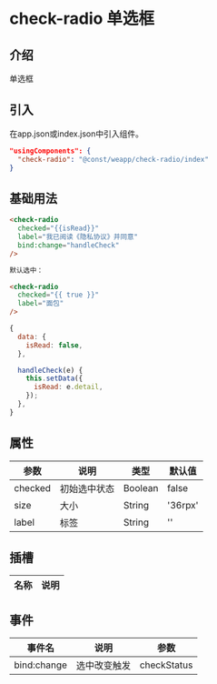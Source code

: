 # check-radio 单选框

## 介绍

单选框

## 引入

在app.json或index.json中引入组件。

``` json
"usingComponents": {
  "check-radio": "@const/weapp/check-radio/index"
}
```

## 基础用法

``` html
<check-radio
  checked="{{isRead}}"
  label="我已阅读《隐私协议》并同意"
  bind:change="handleCheck"
/>

默认选中：

<check-radio
  checked="{{ true }}"
  label="面包"
/>
```

``` js
{
  data: {
    isRead: false,
  },

  handleCheck(e) {
    this.setData({
      isRead: e.detail,
    });
  },
}
```

## 属性

| 参数            | 说明          | 类型          | 默认值         |
| -------------- | ------------- | ------------ | ------------- |
| checked        | 初始选中状态        | Boolean |  false  |
| size        | 大小   | String |  '36rpx'  |
| label         | 标签    | String  |  ''  |

## 插槽

| 名称            | 说明          |
| -------------- | ------------- |

## 事件

| 事件名            | 说明          | 参数          |
| --------------   | ------------- | ------------ |
| bind:change      | 选中改变触发      | checkStatus |
